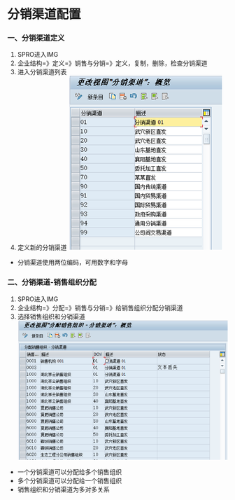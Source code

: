 # 分销渠道配置 #

### 一、分销渠道定义

1. SPRO进入IMG
2. 企业结构=》定义=》销售与分销=》定义，复制，删除，检查分销渠道
3. 进入分销渠道列表
4. 定义新的分销渠道
![更改视图_分销渠道_概览](/SAP/images/组织架构/更改视图_分销渠道_概览.png "更改视图_分销渠道_概览")

* 分销渠道使用两位编码，可用数字和字母

 

### 二、分销渠道-销售组织分配
1. SPRO进入IMG
2. 企业结构=》分配=》销售与分销=》给销售组织分配分销渠道
3. 选择销售组织和分销渠道
![更改视图_分配销售组织-分销渠道](/SAP/images/组织架构/更改视图_分配销售组织-分销渠道.png "更改视图_分配销售组织-分销渠道")

* 一个分销渠道可以分配给多个销售组织
* 多个分销渠道可以分配给一个销售组织
* 销售组织和分销渠道为多对多关系